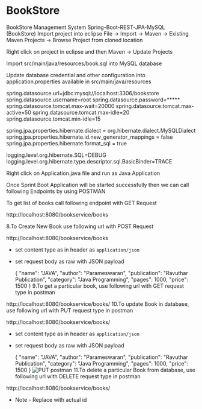 # BookStore
BookStore Management System
Spring-Boot-REST-JPA-MySQL (BookStore)
Import project into eclipse
File -> Import -> Maven -> Existing Maven Projects -> Browse Project from cloned location

Right click on project in eclipse and then Maven -> Update Projects

Import src/main/java/resources/book.sql into MySQL database

Update database credential and other configuration into application.properties available in src/main/java/resources

spring.datasource.url=jdbc:mysql://localhost:3306/bookstore spring.datasource.username=root spring.datasource.password=***** spring.datasource.tomcat.max-wait=20000 spring.datasource.tomcat.max-active=50 spring.datasource.tomcat.max-idle=20 spring.datasource.tomcat.min-idle=15

spring.jpa.properties.hibernate.dialect = org.hibernate.dialect.MySQLDialect spring.jpa.properties.hibernate.id.new_generator_mappings = false spring.jpa.properties.hibernate.format_sql = true

logging.level.org.hibernate.SQL=DEBUG logging.level.org.hibernate.type.descriptor.sql.BasicBinder=TRACE

Right click on Application.java file and run as Java Application

Once Sprint Boot Application will be started successfully then we can call following Endpoints by using POSTMAN

To get list of books call following endpoint with GET Request

http://localhost:8080/bookservice/books

8.To Create New Book use following url with POST Request

  http://localhost:8080/bookservice/books

* set content type as in header as `application/json`
* set request body as raw with JSON payload

  {
    "name": "JAVA",
    "author": "Parameswaran",
    "publication": "Ravuthar Publication",
    "category": "Java Programming",
    "pages": 1000,
    "price": 1500
  }
9.To get a particular book, use following url with GET request type in postman

 http://localhost:8080/bookservice/books/<id>
10.To update Book in database, use following url with PUT request type in postman

 http://localhost:8080/bookservice/books/<id>

 * set content type as in header as `application/json`
 * set request body as raw with JSON payload

   {
     "name": "JAVA",
     "author": "Parameswaran",
     "publication": "Ravuthar Publication",
     "category": "Java Programming",
     "pages": 1000,
     "price": 1500
   }
  ![PUT postman](https://user-images.githubusercontent.com/88793028/131861467-9d561d84-a3ba-49db-83a4-ada97c47220e.PNG)
11.To delete a particular Book from database, use following url with DELETE request type in postman

 http://localhost:8080/bookservice/books/<id>

 * Note - Replace <id> with actual id
